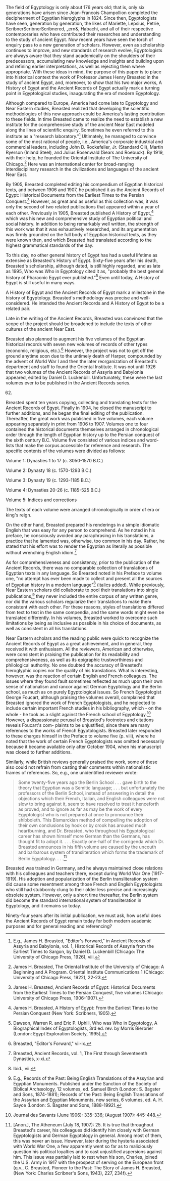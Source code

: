 
The field of Egyptology is only about 176 years old; that
is, only six generations have arisen since Jean-Francois
Champollion completed the decipherment of Egyptian hieroglyphs in 1824.
Since then, Egyptologists have seen, generation by
generation, the likes of Mariette, Lepsius, Petrie, ScribnerScribnerScribnered,
„ern&, Habachi, and all of their respective contemporaries who
have contributed their researches and understanding to the study
of ancient Egypt. Now recent years have seen the torch of
enquiry pass to a new generation of scholars. However, even as
scholarship continues to improve, and new standards of research
evolve, Egyptologists are always aware that they stand
academically on the shoulders of their predecessors, accumulating
new knowledge and insights and building upon and refining earlier
interpretations, as well as rejecting them where appropriate.
With these ideas in mind, the purpose of this paper is to place
into historical context the work of Professor James Henry
Breasted in the study of ancient Egypt, and, moreover, to show
that his two major works, A History of Egypt and the Ancient
Records of Egypt actually mark a turning point in Egyptological
studies, inaugurating the era of modern Egyptology.

Although compared to Europe, America had come late to
Egyptology and Near Eastern studies, Breasted realized that
developing the scientific methodologies of this new approach
could be America's lasting contribution to these fields. In time
Breasted came to realize the need to establish a new institute
for the comprehensive study of the ancient Near East modeled
along the lines of scientific enquiry. Sometimes he even
referred to this institute as a "research laboratory."[^1]
Ultimately, he managed to convince some of the most rational of
people, i.e., America's corporate industrial and commercial
leaders, including John D. Rockefeller, Jr. (Standard Oil),
Martin Ryerson (Inland Steel), and Julius Rosenwald (Sears and
Roebuck). By 1919, with their help, he founded the Oriental
Institute of The University of Chicago.[^2] Here was an
international center for broad-ranging interdisciplinary research
in the civilizations and languages of the ancient Near East.

By 1905, Breasted completed editing his compendium of
Egyptian historical texts, and between 1906 and 1907, he
published it as the Ancient Records of Egypt: Historical
Documents from the Earliest Times to the Persian Conquest.[^3]
However, as great and as useful as this collection was, it was
only the second of two related publications that appeared within
a year of each other. Previously in 1905, Breasted published A
History of Egypt,[^4] which was his new and comprehensive study of
Egyptian political and social history. In addition to being
remarkably well written, the strength of this work was that it
was exhaustively researched, and its argumentation was firmly
grounded on the full body of Egyptian historical texts, as they
were known then, and which Breasted had translated according to
the highest grammatical standards of the day.

[^1]: E.g., James H. Breasted, "Editor's Forward," in Ancient
Records of Assyria and Babylonia, vol. 1, Historical Records of
Assyria from the Earliest Times to Sargon, by Daniel D.
Luckenbill (Chicago: The University of Chicago Press, 1926),
viii.

[^2]: James H. Breasted, The Oriental Institute of the University
of Chicago: A Beginning and A Program. Oriental Institute
Communications 1 (Chicago: University of Chicago Press, 1922),
22-23.

To this day, no other general history of Egypt has had a useful
lifetime as extensive as Breasted's History of Egypt. Sixty-five
years after his death, Breasted's scholarship, although dated, is
still highly regarded, and as late as 1995, Who was Who in
Egyptology cited it as, "probably the best general history of
Pharaonic Egypt ever published."[^5] Even until today, A History of
Egypt is still useful in many ways.

[^3]: James H. Breasted, Ancient Records of Egypt: Historical
Documents from the Earliest Times to the Persian Conquest, five
volumes (Chicago: University of Chicago Press, 1906-1907).

[^4]: James H. Breasted, A History of Egypt: From the Earliest
Times to the Persian Conquest (New York: Scribners, 1905).

A History of Egypt and the Ancient Records of Egypt mark a
milestone in the history of Egyptology. Breasted's methodology
was precise and well-considered. He intended the Ancient Records
and A History of Egypt to be a related pair.

Late in the writing of the Ancient Records, Breasted was
convinced that the scope of the project should be broadened to
include the texts of other cultures of the ancient Near East.

Breasted also planned to augment his five volumes of the Egyptian
historical records with seven new volumes of records of other
types (economic, religious, etc.).[^6] However, the project was not
to get off the ground anytime soon due to the untimely death of
Harper, compounded by the advent of World War I and then the
later reorganization of Breasted's department and staff to found
the Oriental Institute. It was not until 1926 that two volumes
of the Ancient Records of Assyria and Babylonia appeared, edited
by Daniel D. Luckenbill. Unfortunately, these were the last
volumes ever to be published in the Ancient Records series.

[^5]: Dawson, Warren R. and Eric P. Uphill, Who was Who in
Egyptology, A Biographical Index of Egyptologists, 3rd ed. rev.
by Morris Bierbrier (London: Egypt Exploration Society, 1995),
62.

[^6]: Breasted, "Editor's Forward," vii-ix.

Breasted spent ten years copying, collecting and translating
texts for the Ancient Records of Egypt. Finally in 1904, he
closed the manuscript to further additions, and he began the
final editing of the publication. Thereafter, the great work was
published in five volumes, each volume appearing separately in
print from 1906 to 1907. Volumes one to four contained the
historical documents themselves arranged in chronological order
through the length of Egyptian history up to the Persian conquest
of the sixth century B.C. Volume five consisted of various
indices and word-lists that make the corpus accessible for
reference and research. The specific contents of the volumes
were divided as follows:

Volume 1: Dynasties 1 to 17 (c. 3050-1570 B.C.)

Volume 2: Dynasty 18 (c. 1570-1293 B.C.)

Volume 3: Dynasty 19 (c. 1293-1185 B.C.)

Volume 4: Dynasties 20-26 (c. 1185-525 B.C.)

Volume 5: Indices and corrections

The texts of each volume were arranged chronologically in order
of era or king's reign.

On the other hand, Breasted prepared his renderings in a simple
idiomatic English that was easy for any person to comprehend. As
he noted in his preface, he consciously avoided any paraphrasing
in his translations, a practice that he lamented was, otherwise,
too common in his day. Rather, he stated that his effort was to
render the Egyptian as literally as possible without wrenching
English idiom.[^7]

As for comprehensiveness and consistency, prior to the
publication of the Ancient Records, there was no comparable
collection of translations of Egyptian texts in any language. So
Breasted noted in his Preface to volume one, "no attempt has ever
been made to collect and present all the sources of Egyptian
history in a modern language"[^8] (italics added). While
previously, Near Eastern scholars did collaborate to pool their
translations into single publications,[^9] they never included the
entire corpus of any written genre, nor did the various scholars
regularize their translations to make them consistent with each
other. For these reasons, styles of translations differed from
text to text in the same compendia, and the same words might even
be translated differently. In his volumes, Breasted worked to
overcome such limitations by being as inclusive as possible in
his choice of documents, as well as consistent in all his
translations.

[^7]: Breasted, Ancient Records, vol. 1, The First through
Seventeenth Dynasties, x-xi.

[^8]: Ibid., vii.

[^9]: E.g., Records of the Past: Being English Translations of
the Assyrian and Egyptian Monuments. Published under the Sanction
of the Society of Biblical Archæology, 12 volumes, ed. Samuel
Birch (London: S. Bagster and Sons, 1874-1881); Records of the
Past: Being English Translations of the Assyrian and Egyptian
Monuments, new series, 6 volumes, ed. A. H. Sayce (London: S.
Bagster and Sons, 1888-1992).

Near Eastern scholars and the reading public were quick to
recognize the Ancient Records of Egypt as a great achievement,
and in general, they received it with enthusiasm. All the
reviewers, American and otherwise, were consistent in praising
the publication for its readability and comprehensiveness, as
well as its epigraphic trustworthiness and philological
authority. No one doubted the accuracy of Breasted's
hieroglyphic copies nor the quality of his translations. What is
interesting, however, was the reaction of certain English and
French colleagues. The issues where they found fault sometimes
reflected as much upon their own sense of nationalism and rancor
against German Egyptology and the Berlin school, as much as on
purely Egyptological issues. So French Egyptologist George
Foucart, although praising the volumes overall, complained that
Breasted ignored the work of French Egyptologists, and he
neglected to include certain important French studies in his
bibliography, which - on the whole - he took as a slight against the
French school of Egyptology.[^10] However, a dispassionate perusal
of Breasted's footnotes and citations reveals Foucart's com-
plaints to be unjustified, since there are many references to
the works of French Egyptologists. Breasted later responded to
these charges himself in the Preface to volume five (p. viii),
where he noted that the work of certain French Egyptologists was
omitted necessarily because it became available only after
October 1904, when his manuscript was closed to further
additions.

Similarly, while British reviews generally praised the work,
some of these also could not refrain from casting their comments
within nationalistic frames of references. So, e.g., one
unidentified reviewer wrote:

> Some twenty-five years ago the Berlin School . . . gave
  birth to the theory that Egyptian was a Semitic
  language; . . . but unfortunately the professors of the
  Berlin School, instead of answering in detail the
  objections which their French, Italian, and English
  colleagues were not slow to bring against it, seem to
  have resolved to treat it henceforth as proved, and to
  ignore as far as may be the work of every Egyptologist
  who is not prepared at once to pronounce their
  shibboleth. This Bismarckian method of compelling the
  adoption of their own conclusions by hook or by crook
  has aroused much heartburning, and Dr. Breasted, who
  throughout his Egyptological career has shown himself
  more German than the Germans, has thought fit to adopt
  it. . . . Exactly one-half of the corrigenda which Dr.
  Breasted announces in his fifth volume are caused by
  the uncouth and barbarous system of transliteration
  which forms the trademark of Berlin Egyptology. . . .[^11]

Breasted was trained in Germany, and he always maintained close
relations with his colleagues and teachers there, except during
World War One (1917-1919). His adoption and popularization of
the Berlin transliteration system did cause some resentment among
those French and English Egyptologists who still had stubbornly
clung to their older less precise and increasingly obsolete
system. However, only a short time thereafter, the Berlin system
did become the standard international system of transliteration
in Egyptology, and it remains so today.

[^10]: Journal des Savants (June 1906): 335-336; (August 1907):
445-448.

[^11]: \[Anon.\], The Atheneum (July 18, 1907): 25. It is true that
throughout Breasted's career, his colleagues did identify him
closely with German Egyptologists and German Egyptology in
general. Among most of them, this was never an issue. However,
later during the hysteria associated with World War One, a few
apparently went so far as to maliciously question his political
loyalties and to cast unjustified aspersions against him. This
issue was partially laid to rest when his son, Charles, joined
the U.S. Army in 1917 with the prospect of serving on the
European front (q.v., C. Breasted, Pioneer to the Past: The Story
of James H. Breasted, (New York: Charles Scribner's Sons, 1943),
227, 234f).

Ninety-four years after its initial publication, we must
ask, how useful does the Ancient Records of Egypt remain today
for both modern academic purposes and for general reading and
referencing?
